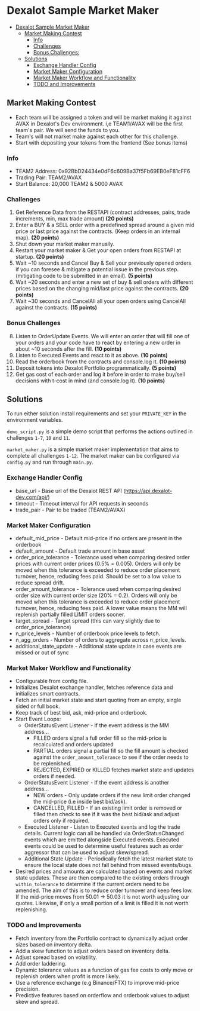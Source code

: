 # Dexalot Sample Market Maker
- [Dexalot Sample Market Maker](#dexalot-sample-market-maker)
  - [Market Making Contest](#market-making-contest)
    - [Info](#info)
    - [Challenges](#challenges)
    - [Bonus Challenges:](#bonus-challenges)
  - [Solutions](#solutions)
    - [Exchange Handler Config](#exchange-handler-config)
    - [Market Maker Configuration](#market-maker-configuration)
    - [Market Maker Workflow and Functionality](#market-maker-workflow-and-functionality)
    - [TODO and Improvements](#todo-and-improvements)

## Market Making Contest
* Each team will be assigned a token and will be market making it against AVAX in Dexalot's Dev environment. i,e TEAM1/AVAX will be the first team's pair. We will send the funds to you.
* Team's will not market make against each other for this challenge.
* Start with depositing your tokens from the frontend (See bonus items)

### Info
* TEAM2 Address: 0x92BbD24434e0dF6c609Ba37f5Fb69EB0eF81cFF6
* Trading Pair: TEAM2/AVAX
* Start Balance: 20,000 TEAM2 & 5000 AVAX

### Challenges
1. Get Reference Data from the RESTAPI (contract addresses, pairs, trade increments, min, max trade amount) **(20 points)**
2. Enter a BUY & a SELL order with a predefined spread around a given mid price or last price against the contracts. (Keep orders in an internal map). **(20 points)**
3. Shut down your market maker manually.
4. Restart your market maker &  Get your open orders from RESTAPI at startup. **(20 points)**
5. Wait ~10 seconds and Cancel Buy & Sell your previously opened orders. if you can foresee & mitigate a potential issue in the previous step. (mitigating code to be submitted in an email). **(5 points)**
6. Wait ~20 seconds and enter a new set of buy & sell orders  with different prices based on the changing mid/last price  against the contracts. **(20 points)**
7. Wait ~30 seconds and CancelAll all your open orders using CancelAll against the contracts. **(15 points)**

### Bonus Challenges
8. Listen to OrderUpdate Events. We will enter an order that will fill one of your orders and your code have to react by entering a new order in about ~10 seconds after the fill. **(10 points)**
9. Listen to Executed Events and react to it as above. **(10 points)**
10. Read the orderbook from the contracts and console.log it. **(10 points)**
11. Deposit tokens into Dexalot Portfolio programmatically. **(5 points)** 
12. Get gas cost of each order and log it before in order to make buy/sell decisions with t-cost in mind (and console.log it). **(10 points)**

## Solutions
To run either solution install requirements and set your `PRIVATE_KEY` in the environment variables.

`demo_script.py` is a simple demo script that performs the actions outlined in challenges `1-7`, `10` and `11`. 

`market_maker.py` is a simple market maker implementation that aims to complete all challenges `1-12`. The market maker can be configured via `config.py` and run through `main.py`.

### Exchange Handler Config
* base_url - Base url of the Dexalot REST API (https://api.dexalot-dev.com/api/)
* timeout - Timeout interval for API requests in seconds
* trade_pair - Pair to be traded (TEAM2/AVAX)

### Market Maker Configuration
* default_mid_price - Default mid-price if no orders are present in the orderbook
* default_amount - Default trade amount in base asset
* order_price_tolerance - Tolerance used when comparing desired order prices with current order prices (0.5% = 0.005). Orders will only be moved when this tolerance is exceeded to reduce order placement turnover, hence, reducing fees paid. Should be set to a low value to reduce spread drift.
* order_amount_tolerance - Tolerance used when comparing desired order size with current order size (20% = 0.2). Orders will only be moved when this tolerance is exceeded to reduce order placement turnover, hence, reducing fees paid. A lower value means the MM will replenish partially filled LIMIT orders sooner.
* target_spread - Target spread (this can vary slightly due to order_price_tolerance)
* n_price_levels - Number of orderbook price levels to fetch.
* n_agg_orders - Number of orders to aggregate across n_price_levels.
* additional_state_update - Additional state update in case events are missed or out of sync

### Market Maker Workflow and Functionality
* Configurable from config file.
* Initializes Dexalot exchange handler, fetches reference data and initializes smart contracts.
* Fetch an initial market state and start quoting from an empty, single sided or full book.
* Keep track of best bid, ask, mid-price and orderbook.
* Start Event Loops:
  * OrderStatusEvent Listener - If the event address is the MM address...
    * FILLED orders signal a full order fill so the mid-price is recalculated and orders updated
    * PARTIAL orders signal a partial fill so the fill amount is checked against the `order_amount_tolerance` to see if the order needs to be replenished.
    * REJECTED, EXPIRED or KILLED fetches market state and updates orders if needed.
  * OrderStatusEvent Listener - If the event address is another address...
    * NEW orders - Only update orders if the new limit order changed the mid-price (i.e inside best bid/ask).
    * CANCELLED, FILLED - If an existing limit order is removed or filled then check to see if it was the best bid/ask and adjust orders only if required.
  * Executed Listener - Listen to Executed events and log the trade details. Current logic can all be handled via OrderStatusChanged events which are emitted alongside Executed events. Executed events could be used to determine useful features such as order aggressor that can be used to adjust skew/spread.
  * Additional State Update - Periodically fetch the latest market state to ensure the local state does not fall behind from missed events/bugs.
* Desired prices and amounts are calculated based on events and market state updates. These are then compared to the existing orders through `within_tolerance` to determine if the current orders need to be amended. The aim of this is to reduce order turnover and keep fees low. If the mid-price moves from 50.01 -> 50.03 it is not worth adjusting our quotes. Likewise, if only a small portion of a limit is filled it is not worth replenishing.

### TODO and Improvements
* Fetch inventory from the Portfolio contract to dynamically adjust order sizes based on inventory delta.
* Add a skew function to adjust orders based on inventory delta.
* Adjust spread based on volatility.
* Add order laddering.
* Dynamic tolerance values as a function of gas fee costs to only move or replenish orders when profit is more likely.
* Use a reference exchange (e.g Binance/FTX) to improve mid-price precision.
* Predictive features based on orderflow and orderbook values to adjust skew and spread.
